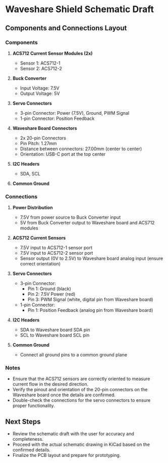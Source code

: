# Waveshare Shield Schematic Draft

## Components and Connections Layout

### Components
1. **ACS712 Current Sensor Modules (2x)**
   - Sensor 1: ACS712-1
   - Sensor 2: ACS712-2

2. **Buck Converter**
   - Input Voltage: 7.5V
   - Output Voltage: 5V

3. **Servo Connectors**
   - 3-pin Connector: Power (7.5V), Ground, PWM Signal
   - 1-pin Connector: Position Feedback

4. **Waveshare Board Connectors**
   - 2x 20-pin Connectors
   - Pin Pitch: 1.27mm
   - Distance between connectors: 27.00mm (center to center)
   - Orientation: USB-C port at the top center

5. **I2C Headers**
   - SDA, SCL

6. **Common Ground**

### Connections
1. **Power Distribution**
   - 7.5V from power source to Buck Converter input
   - 5V from Buck Converter output to Waveshare board and ACS712 modules

2. **ACS712 Current Sensors**
   - 7.5V input to ACS712-1 sensor port
   - 7.5V input to ACS712-2 sensor port
   - Sensor output (0V to 2.5V) to Waveshare board analog input (ensure correct orientation)

3. **Servo Connectors**
   - 3-pin Connector:
     - Pin 1: Ground (black)
     - Pin 2: 7.5V Power (red)
     - Pin 3: PWM Signal (white, digital pin from Waveshare board)
   - 1-pin Connector:
     - Pin 1: Position Feedback (analog pin from Waveshare board)

4. **I2C Headers**
   - SDA to Waveshare board SDA pin
   - SCL to Waveshare board SCL pin

5. **Common Ground**
   - Connect all ground pins to a common ground plane

### Notes
- Ensure that the ACS712 sensors are correctly oriented to measure current flow in the desired direction.
- Verify the pinout and orientation of the 20-pin connectors on the Waveshare board once the details are confirmed.
- Double-check the connections for the servo connectors to ensure proper functionality.

## Next Steps
- Review the schematic draft with the user for accuracy and completeness.
- Proceed with the actual schematic drawing in KiCad based on the confirmed details.
- Finalize the PCB layout and prepare for prototyping.

